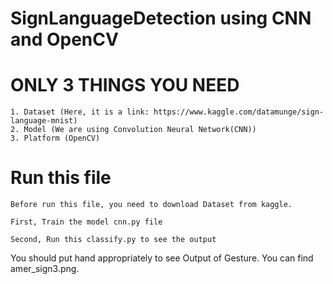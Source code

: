 # SignLanguageDetection using CNN and OpenCV

# ONLY 3 THINGS YOU NEED

    1. Dataset (Here, it is a link: https://www.kaggle.com/datamunge/sign-language-mnist)
    2. Model (We are using Convolution Neural Network(CNN))
    3. Platform (OpenCV)
    
# Run this file
    Before run this file, you need to download Dataset from kaggle.
    
    First, Train the model cnn.py file
    
    Second, Run this classify.py to see the output
    
You should put hand appropriately to see Output of Gesture. You can find amer_sign3.png. 

